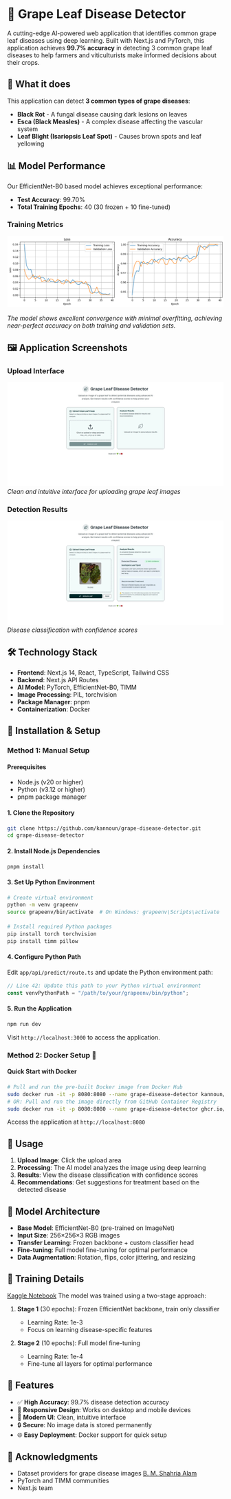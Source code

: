 # 🍇 Grape Leaf Disease Detector

A cutting-edge AI-powered web application that identifies common grape leaf diseases using deep learning. Built with Next.js and PyTorch, this application achieves **99.7% accuracy** in detecting 3 common grape leaf diseases to help farmers and viticulturists make informed decisions about their crops.
## 🎯 What it does

This application can detect **3 common types of grape diseases**:
- **Black Rot** - A fungal disease causing dark lesions on leaves
- **Esca (Black Measles)** - A complex disease affecting the vascular system
- **Leaf Blight (Isariopsis Leaf Spot)** - Causes brown spots and leaf yellowing

## 📊 Model Performance

Our EfficientNet-B0 based model achieves exceptional performance:

- **Test Accuracy**: 99.70%
- **Total Training Epochs**: 40 (30 frozen + 10 fine-tuned)

### Training Metrics
![Training Results](Screenshots/training_chart.png)

*The model shows excellent convergence with minimal overfitting, achieving near-perfect accuracy on both training and validation sets.*

## 🖼️ Application Screenshots

### Upload Interface
![Main Upload Page](Screenshots/Screenshot1.jpeg)
*Clean and intuitive interface for uploading grape leaf images*

### Detection Results
![Detection Results](Screenshots/Screenshot2.jpeg)
*Disease classification with confidence scores*

## 🛠️ Technology Stack

- **Frontend**: Next.js 14, React, TypeScript, Tailwind CSS
- **Backend**: Next.js API Routes
- **AI Model**: PyTorch, EfficientNet-B0, TIMM
- **Image Processing**: PIL, torchvision
- **Package Manager**: pnpm
- **Containerization**: Docker

## 🚀 Installation & Setup

### Method 1: Manual Setup

#### Prerequisites
- Node.js (v20 or higher)
- Python (v3.12 or higher)
- pnpm package manager

#### 1. Clone the Repository
```bash
git clone https://github.com/kannoun/grape-disease-detector.git
cd grape-disease-detector
```

#### 2. Install Node.js Dependencies
```bash
pnpm install
```

#### 3. Set Up Python Environment
```bash
# Create virtual environment
python -m venv grapeenv
source grapeenv/bin/activate  # On Windows: grapeenv\Scripts\activate

# Install required Python packages
pip install torch torchvision
pip install timm pillow
```

#### 4. Configure Python Path
Edit `app/api/predict/route.ts` and update the Python environment path:

```typescript
// Line 42: Update this path to your Python virtual environment
const venvPythonPath = "/path/to/your/grapeenv/bin/python";
```

#### 5. Run the Application
```bash
npm run dev
```

Visit `http://localhost:3000` to access the application.

### Method 2: Docker Setup 🐳

#### Quick Start with Docker
```bash
# Pull and run the pre-built Docker image from Docker Hub
sudo docker run -it -p 8080:8080 --name grape-disease-detector kannoun/grape-disease-detector:v2
# OR: Pull and run the image directly from GitHub Container Registry
sudo docker run -it -p 8080:8080 --name grape-disease-detector ghcr.io/kannoun/grape-disease-detector:v2
```

Access the application at `http://localhost:8080`


## 📖 Usage

1. **Upload Image**: Click the upload area
2. **Processing**: The AI model analyzes the image using deep learning
3. **Results**: View the disease classification with confidence scores
4. **Recommendations**: Get suggestions for treatment based on the detected disease

## 🎯 Model Architecture

- **Base Model**: EfficientNet-B0 (pre-trained on ImageNet)
- **Input Size**: 256×256×3 RGB images
- **Transfer Learning**: Frozen backbone + custom classifier head
- **Fine-tuning**: Full model fine-tuning for optimal performance
- **Data Augmentation**: Rotation, flips, color jittering, and resizing

## 🔬 Training Details 
[Kaggle Notebook](https://www.kaggle.com/code/kannoun/grape-leaf-disease-accuracy-99)
The model was trained using a two-stage approach:

1. **Stage 1** (30 epochs): Frozen EfficientNet backbone, train only classifier
   - Learning Rate: 1e-3
   - Focus on learning disease-specific features

2. **Stage 2** (10 epochs): Full model fine-tuning
   - Learning Rate: 1e-4
   - Fine-tune all layers for optimal performance

## 🌟 Features

- ✅ **High Accuracy**: 99.7% disease detection accuracy
- 📱 **Responsive Design**: Works on desktop and mobile devices
- 🎨 **Modern UI**: Clean, intuitive interface
- 🔒 **Secure**: No image data is stored permanently
- 🌐 **Easy Deployment**: Docker support for quick setup



## 🙏 Acknowledgments

- Dataset providers for grape disease images [B. M. Shahria Alam](https://www.kaggle.com/datasets/bmshahriaalam/grape-leaf-disease)
- PyTorch and TIMM communities
- Next.js team
